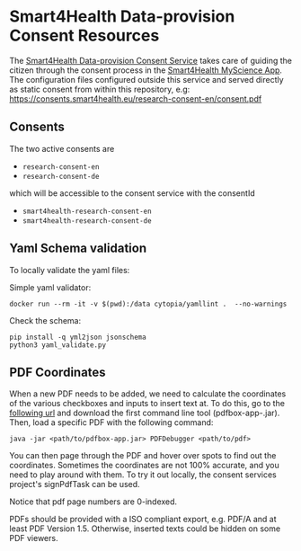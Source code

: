 # Smart4Health Data-provision Consent Resources

The [Smart4Health Data-provision Consent Service](https://github.com/smart4health/dataprovision-consent-service) takes
care of guiding
the citizen through the consent process in
the [Smart4Health MyScience App](https://github.com/smart4health/my-science-app).
The configuration files configured outside this service and served directly as static consent from within this
repository, e.g: https://consents.smart4health.eu/research-consent-en/consent.pdf

## Consents

The two active consents are

- `research-consent-en`
- `research-consent-de`

which will be accessible to the consent service with the consentId

- `smart4health-research-consent-en`
- `smart4health-research-consent-de`

## Yaml Schema validation

To locally validate the yaml files:

Simple yaml validator:

```shell
docker run --rm -it -v $(pwd):/data cytopia/yamllint .  --no-warnings
```

Check the schema:

```shell
pip install -q yml2json jsonschema
python3 yaml_validate.py
```

## PDF Coordinates

When a new PDF needs to be added, we need to calculate the coordinates of the various checkboxes and inputs to insert
text at. To do this, go to the [following url](https://pdfbox.apache.org/download.cgi) and download the first command
line tool (pdfbox-app-<VERSION>.jar). Then, load a specific PDF with the following command:

```shell script
java -jar <path/to/pdfbox-app.jar> PDFDebugger <path/to/pdf>
```

You can then page through the PDF and hover over spots to find out the coordinates. Sometimes the coordinates are not
100% accurate, and you need to play around with them. To try it out locally, the consent services project's signPdfTask
can be used.

Notice that pdf page numbers are 0-indexed.

PDFs should be provided with a ISO compliant export, e.g. PDF/A and at least PDF Version 1.5. Otherwise, inserted texts
could be hidden on some PDF viewers.
